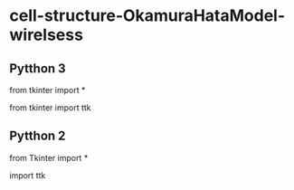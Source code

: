 # cell-structure-OkamuraHataModel-wirelsess

## Pytthon 3
from tkinter import *

from tkinter import ttk

## Pytthon 2
from Tkinter import *

import ttk
